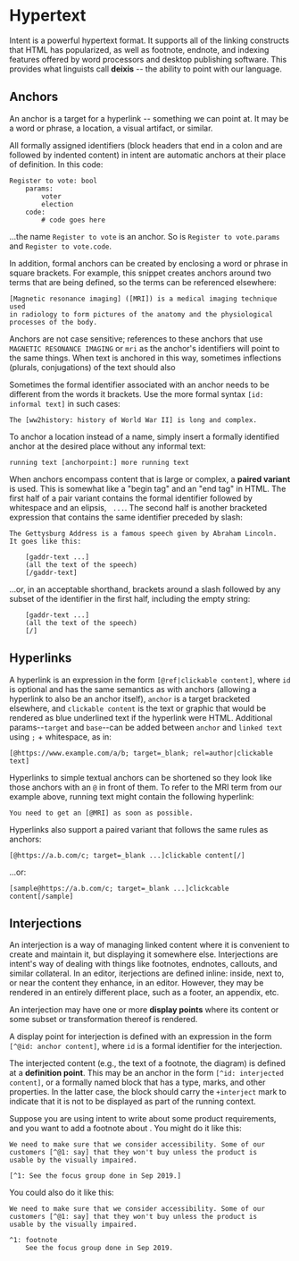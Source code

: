 # Hypertext

Intent is a powerful hypertext format. It supports all of the linking constructs that HTML has popularized, as well as footnote, endnote, and indexing features offered by word processors and desktop publishing software. This provides what linguists call __deixis__ -- the ability to point with our language.

## Anchors

An anchor is a target for a hyperlink -- something we can point at. It may be a word or phrase, a location, a visual artifact, or similar.

All formally assigned identifiers (block headers that end in a colon and are followed by indented content) in intent are automatic anchors at their place of definition. In this code:

```i
Register to vote: bool
    params:
        voter
        election
    code:
        # code goes here
```

...the name `Register to vote` is an anchor. So is `Register to vote.params` and `Register to vote.code`.

In addition, formal anchors can be created by enclosing a word or phrase in square brackets. For example, this snippet creates anchors around two terms that are being defined, so the terms can be referenced elsewhere:

```i
[Magnetic resonance imaging] ([MRI]) is a medical imaging technique used
in radiology to form pictures of the anatomy and the physiological
processes of the body.
```

Anchors are not case sensitive; references to these anchors that use `MAGNETIC RESONANCE IMAGING` or `mri` as the anchor's identifiers will point to the same things. When text is anchored in this way, sometimes inflections (plurals, conjugations) of the text should also 

Sometimes the formal identifier associated with an anchor needs to be different from the words it brackets. Use the more formal syntax `[id: informal text]` in such cases:

```i
The [ww2history: history of World War II] is long and complex.
```   

To anchor a location instead of a name, simply insert a formally identified anchor at the desired place without any informal text:

```i
running text [anchorpoint:] more running text
```

When anchors encompass content that is large or complex, a __paired variant__ is used. This is somewhat like a "begin tag" and an "end tag" in HTML. The first half of a pair variant contains the formal identifier followed by whitespace and an elipsis, ` ...`. The second half is another bracketed expression that contains the same identifier preceded by slash:

```i
The Gettysburg Address is a famous speech given by Abraham Lincoln.
It goes like this:

    [gaddr-text ...]
    (all the text of the speech)
    [/gaddr-text]
```

...or, in an acceptable shorthand, brackets around a slash followed by any subset of the identifier in the first half, including the empty string:

```i
    [gaddr-text ...]
    (all the text of the speech)
    [/]
```

## Hyperlinks

A hyperlink is an expression in the form `[@ref|clickable content]`, where `id` is optional and has the same semantics as with anchors (allowing a hyperlink to also be an anchor itself), `anchor` is a target bracketed elsewhere, and `clickable content` is the text or graphic that would be rendered as blue underlined text if the hyperlink were HTML. Additional params--`target` and `base`--can be added between `anchor` and `linked text` using `;` + whitespace, as in:

```i
[@https://www.example.com/a/b; target=_blank; rel=author|clickable text]
```

Hyperlinks to simple textual anchors can be shortened so they look like those anchors with an `@` in front of them. To refer to the MRI term from our example above, running text might contain the following hyperlink:

```i
You need to get an [@MRI] as soon as possible.
```  

Hyperlinks also support a paired variant that follows the same rules as anchors:

```i
[@https://a.b.com/c; target=_blank ...]clickable content[/] 
```

...or:

```i
[sample@https://a.b.com/c; target=_blank ...]clickcable content[/sample]
```

## Interjections

An interjection is a way of managing linked content where it is convenient to create and maintain it, but displaying it somewhere else. Interjections are intent's way of dealing with things like footnotes, endnotes, callouts, and similar collateral. In an editor, iterjections are defined inline: inside, next to, or near the content they enhance, in an editor. However, they may be rendered in an entirely different place, such as a footer, an appendix, etc.

An interjection may have one or more __display points__ where its content or some subset or transformation thereof is rendered. 

A display point for interjection is defined with an expression in the form `[^@id: anchor content]`, where `id` is a formal identifier for the interjection.

The interjected content (e.g., the text of a footnote, the diagram) is defined at a __definition point__. This may be an anchor in the form `[^id: interjected content]`, or a formally named block that has a type, marks, and other properties. In the latter case, the block should carry the `+interject` mark to indicate that it is not to be displayed as part of the running context.

Suppose you are using intent to write about some product requirements, and you want to add a footnote about . You might do it like this:

```i
We need to make sure that we consider accessibility. Some of our
customers [^@1: say] that they won't buy unless the product is
usable by the visually impaired.

[^1: See the focus group done in Sep 2019.]
```

You could also do it like this:

```i
We need to make sure that we consider accessibility. Some of our
customers [^@1: say] that they won't buy unless the product is
usable by the visually impaired.

^1: footnote
    See the focus group done in Sep 2019.
```




